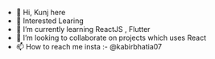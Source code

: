 - 👋 Hi, Kunj here
- 👀 Interested Learing 
- 🌱 I’m currently learning ReactJS , Flutter 
- 💞️ I’m looking to collaborate on projects which uses React
- 📫 How to reach me insta :- @kabirbhatia07

<!---
gitkunj/gitkunj is a ✨ special ✨ repository because its `README.md` (this file) appears on your GitHub profile.
You can click the Preview link to take a look at your changes.
--->
